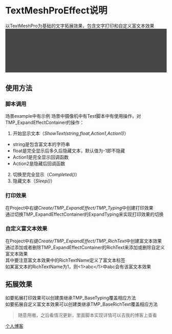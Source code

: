 # TextMeshProEffect说明
以TextMeshPro为基础的文字拓展效果，包含文字打印和自定义富文本效果
![例子](/README_IMG/例子.gif)


## 使用方法
### 脚本调用
场景example中有示例
场景中摄像机中有Test脚本中有使用操作，对TMP_ExpandEffectContainer的操作：
1. 开始显示文本（*ShowText(string,float,Action1,Action1)*）
  - string是包含富文本的字符串
  - float是完全显示后多久后隐藏文本，默认值为-1即不隐藏
  - Action1是完全显示回调函数
  - Action2是隐藏后回调函数
2. 切换至完全显示（*Completed()*）
3. 隐藏文本（*Sleep()*）

### 打印效果
在Project中右键*Create/TMP_ExpandEffect/TMP_Typing*中创建打印效果<br>
通过切换TMP_ExpandEffectContainer的ExpandTyping来实现打印效果的切换

### 自定义富文本效果
在Project中右键*Create/TMP_ExpandEffect/TMP_RichText*中创建富文本效果<br>
通过添加或者删除TMP_ExpandEffectContainer的RichText来添加或删除自定义富文本效果<br>
其中要注意富文本效果中的RichTextName定义了富文本标签<br>
如某富文本的RichTextName为1，则<1>abc</1>中abc会有该富文本效果

## 拓展效果
如要拓展打印效果可以创建类继承TMP_BaseTyping覆盖相应方法<br>
如要拓展自定义富文本效果可以创建类继承TMP_BaseRichText覆盖相应方法

> 随意用嗷，之后看情况更新，里面脚本实现详情可以去我的博客上查看

[个人博客](https://yuzurihainori.top)
